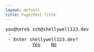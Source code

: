 ```yaml
---
layout: default
title: Page/Post Title
---
```

<pre>
you@here$ ssh@shellywell123.dev
 -
 - Enter shellywell123.dev? 
          <a href="https://shellywell123.dev/tree/index.html">Yes</a>    <a href="https://www.youtube.com/watch?v=dQw4w9WgXcQ&ab_channel=RickAstley">No</a>
</pre>
